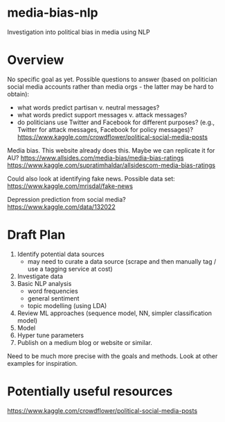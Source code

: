 # media-bias-nlp
Investigation into political bias in media using NLP

# Overview
No specific goal as yet. Possible questions to answer (based on politician social media accounts rather than media orgs - the latter may be hard to obtain):

- what words predict partisan v. neutral messages?
- what words predict support messages v. attack messages?
- do politicians use Twitter and Facebook for different purposes? (e.g., Twitter for attack messages, Facebook for policy messages)?
https://www.kaggle.com/crowdflower/political-social-media-posts

Media bias. This website already does this. Maybe we can replicate it for AU?
https://www.allsides.com/media-bias/media-bias-ratings
https://www.kaggle.com/supratimhaldar/allsidescom-media-bias-ratings


Could also look at identifying fake news. Possible data set:
https://www.kaggle.com/mrisdal/fake-news

Depression prediction from social media?
https://www.kaggle.com/data/132022


# Draft Plan

1. Identify potential data sources
    - may need to curate a data source (scrape and then manually tag / use a tagging service at cost)
2. Investigate data
3. Basic NLP analysis
    - word frequencies
    - general sentiment 
    - topic modelling (using LDA)
4. Review ML approaches (sequence model, NN, simpler classification model)
5. Model
6. Hyper tune parameters
7. Publish on a medium blog or website or similar.

Need to be much more precise with the goals and methods. Look at other examples for inspiration.

# Potentially useful resources

https://www.kaggle.com/crowdflower/political-social-media-posts





